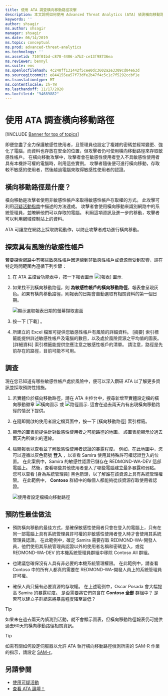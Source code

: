 ```yaml
---
title: 使用 ATA 調查橫向移動路徑攻擊
description: 本文說明如何使用 Advanced Threat Analytics (ATA) 偵測橫向移動路徑攻擊。
keywords: ''
author: shsagir
ms.author: shsagir
manager: shsagir
ms.date: 06/14/2019
ms.topic: conceptual
ms.prod: advanced-threat-analytics
ms.technology: ''
ms.assetid: 710f01bd-c878-4406-a7b2-ce13f98736ea
ms.reviewer: bennyl
ms.suite: ems
ms.openlocfilehash: 4c240ff131442f5cee0dc3602a2e3309cd04e63d
ms.sourcegitcommit: e844155ea57f73dfe2b47f4c5c1c7f5292ccbf1e
ms.translationtype: MT
ms.contentlocale: zh-TW
ms.lasthandoff: 11/17/2020
ms.locfileid: "94689882"
---
```

# <a name="investigate-lateral-movement-paths-with-ata"></a>使用 ATA 調查橫向移動路徑

[!INCLUDE [Banner for top of topics](includes/banner.md)]

即便您盡了全力保護敏感性使用者，且管理員也設定了複雜的密碼並經常變更、強化了電腦，而資料也存放在安全的位置，但攻擊者仍可使用橫向移動路徑來存取敏感性帳戶。 在橫向移動攻擊中，攻擊者會在敏感性使用者登入不具敏感性使用者具有本機許可權的電腦時，利用這些實例。 攻擊者隨後便可進行橫向移動，存取較不敏感的使用者，然後越過電腦來取得敏感性使用者的認證。

## <a name="what-is-a-lateral-movement-path"></a>橫向移動路徑是什麼？

橫向移動是攻擊者使用非敏感性帳戶來取得敏感性帳戶存取權的方式。 此攻擊可利用[可疑活動指南](suspicious-activity-guide.md)中描述的方法達成。 攻擊者會使用橫向移動來識別網路中的系統管理員，並瞭解他們可以存取的電腦。 利用這項資訊及進一步的移動，攻擊者可以利用網域控制站上的資料。

ATA 可讓您在網路上採取防範動作，以防止攻擊者成功進行橫向移動。

## <a name="discovery-your-at-risk-sensitive-accounts"></a>探索具有風險的敏感性帳戶

若要探索網路中有哪些敏感性帳戶因連線到非敏感性帳戶或資源而受到影響，請在特定時間範圍內遵循下列步驟：

1. 在 ATA 主控台功能表中，按一下報表圖示 ![[報表] 圖示](media/ata-report-icon.png).

1. 如果找不到橫向移動路徑，則 **為敏感性帳戶的橫向移動路徑**，報表會呈現灰色。如果有橫向移動路徑，則報表的日期會自動選取有相關資料的第一個日期。

    ![顯示選取報表日期的螢幕擷取畫面](media/reports.png)

1. 按一下 [下載]  。

1. 所建立的 Excel 檔案可提供您敏感性帳戶有風險的詳細資料。 [摘要] 索引標籤能提供詳述敏感性帳戶及電腦的數目，以及處於風險資源之平均值的圖表。 [詳細資料] 索引標籤能提供您應注意之敏感性帳戶的清單。 請注意，路徑是先前存在的路徑，目前可能不可用。

## <a name="investigate"></a>調查

現在您已知道有哪些敏感性帳戶處於風險中，便可以深入鑽研 ATA 以了解更多資訊並採取預防性措施。

1. 若實體位於橫向移動路徑，請在 ATA 主控台中，搜尋新增至實體設定檔的橫向移動徽章 ![橫向圖示](media/lateral-movement-icon.png) 或 ![路徑圖示](media/paths-icon.png). 這會在過去兩天內有出現橫向移動路徑的情況下提供。

1. 在隨即開啟的使用者設定檔頁面中，按一下 [橫向移動路徑]  索引標籤。

1. 顯示的圖表能提供針對敏感性使用者之可能路徑的地圖。 該圖表能顯示於過去兩天內所做出的連線。

1. 檢閱報表以查看並了解敏感性使用者認證的暴露程度。 例如，在此地圖中，您可以遵循以灰色箭號 **登入** ，以查看 Samira 使用其特殊許可權認證登入的位置。 在此案例中，Samira 的敏感性認證已儲存在 REDMOND-WA-DEV 這部電腦上。 然後，查看哪些其他使用者登入了哪些電腦建立最多暴露和弱點。 您可以查看 [身為系統管理員]  黑色箭頭，以了解誰在該資源上具有系統管理權限。 在此範例中， **Contoso** 群組中的每個人都能夠從該資源存取使用者認證。

    ![使用者設定檔橫向移動路徑](media/user-profile-lateral-movement-paths.png)

## <a name="preventative-best-practices"></a>預防性最佳做法

- 預防橫向移動的最佳方式，是確保敏感性使用者只會在登入的電腦上，只有在同一部電腦上具有系統管理員許可權的非敏感性使用者登入時才會使用其系統管理員認證。 在此範例中，確定 Samira 需要存取 REDMOND-WA-開發人員，他們使用其系統管理員認證以外的使用者名稱和密碼登入，或從 REDMOND-WA-DEV 的本機系統管理員群組中移除 Contoso All 群組。

- 也建議您確保沒有人具有非必要的本機系統管理權限。 在此範例中，請查看 Contoso 中的所有人都真的需要在 REDMOND-WA-開發人員上的系統管理員許可權。

- 確保人員只擁有必要資源的存取權。 在上述範例中，Oscar Posada 會大幅提高 Samira 的暴露程度。 是否需要將它們包含在 **Contoso 全部** 群組中？ 是否可以建立子群組來將暴露程度降至最低？

> [!TIP]
> 如果未在過去兩天內偵測到活動，就不會顯示圖表，但橫向移動路徑報表仍可提供過去60天的橫向移動路徑相關資訊。

> [!TIP]
> 如需有關如何設定伺服器以允許 ATA 執行橫向移動路徑偵測所需的 SAM-R 作業的指示，請設定 [SAM-r](install-ata-step9-samr.md)。

## <a name="see-also"></a>另請參閱

- [使用可疑活動](working-with-suspicious-activities.md)
- [查看 ATA 論壇！](https://social.technet.microsoft.com/Forums/security/home?forum=mata)
